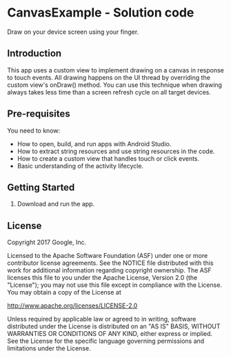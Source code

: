 CanvasExample - Solution code
=============================

Draw on your device screen using your finger.

Introduction
------------

This app uses a custom view to implement drawing on a canvas in response
to touch events. All drawing happens on the UI thread by overriding the
custom view's onDraw() method. You can use this technique when drawing
always takes less time than a screen refresh cycle on all target devices.

Pre-requisites
--------------

You need to know:
- How to open, build, and run apps with Android Studio.
- How to extract string resources and use string resources in the code.
- How to create a custom view that handles touch or click events.
- Basic understanding of the activity lifecycle.

Getting Started
---------------

1. Download and run the app.

License
-------

Copyright 2017 Google, Inc.

Licensed to the Apache Software Foundation (ASF) under one or more contributor
license agreements.  See the NOTICE file distributed with this work for
additional information regarding copyright ownership.  The ASF licenses this
file to you under the Apache License, Version 2.0 (the "License"); you may not
use this file except in compliance with the License.  You may obtain a copy of
the License at

  http://www.apache.org/licenses/LICENSE-2.0

Unless required by applicable law or agreed to in writing, software
distributed under the License is distributed on an "AS IS" BASIS, WITHOUT
WARRANTIES OR CONDITIONS OF ANY KIND, either express or implied.  See the
License for the specific language governing permissions and limitations under
the License.
